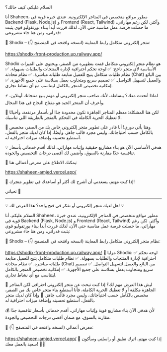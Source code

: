 السلام عليكم، كيف حالك؟

أنا Shaheen، مطور مواقع متخصص في المتاجر الإلكترونية. عندي خبرة قوية في Backend (Flask, Node.js) و Frontend (React, Tailwind) وأكثر، لكن رغم مهاراتي، ما حصلت فرصة عمل مناسبة حتى الآن. لذلك قررت أبدأ ببناء بورتفوليو قوي يثبت قدراتي، ومن هنا جاء مشروعي:

📌 Shodix – متجر إلكتروني متكامل
رابط المعاينة (انسخه وافتحه في المتصفح 👇):


https://shodix-front-production.up.railway.app/

Shodix هو نظام متجر إلكتروني متكامل قمت بتطويره من الصفر، ويحتوي على الميزات الأساسية لأي متجر ناجح:
✅ لوحة تحكم احترافية لإدارة المنتجات والطلبات بسهولة.
✅ نظام طلبات متكامل يتيح للعميل متابعة طلباته مباشرة.
✅ نظام محادثة (Chat) بين البائع والعميل لتسهيل التواصل.
✅ تصميم سريع ومتجاوب يعمل بسلاسة على جميع الأجهزة.
✅ إمكانية تخصيص المتجر بالكامل ليتناسب مع أي نشاط تجاري.

⚡ لماذا أتحدث معك؟
ببساطة، لأنك صاحب متجر إلكتروني أو مهتم ببيع منتجاتك أونلاين، وأعرف أن المتجر الجيد هو مفتاح النجاح في هذا المجال.

🎯 لكن هنا المشكلة:
معظم المتاجر الجاهزة تكون محدودة جدًا أو بأسعار مرتفعة، وأحيانًا لا تعطيك الحرية الكاملة في التحكم بالمتجر بالطريقة اللي تناسبك.

🔹 وهنا يأتي دوري!
أنا قادر على تطوير متجر إلكتروني خاص بك من الصفر، مخصص بالكامل حسب احتياجاتك، وليس مجرد قالب جاهز. وأيضًا، إذا كان لديك متجر بالفعل، أستطيع تحسينه وإضافة ميزات احترافية له.

💡 هدفي الأساسي الآن هو بناء مشاريع حقيقية وإثبات مهاراتي، لذلك أقدم خدماتي بأسعار تنافسية جدًا مقارنة بالسوق، وأضمن لك أقصى درجات التخصيص والجودة.

📌 يمكنك الاطلاع على معرض أعمالي هنا:


https://shaheen-amjed.vercel.app/

🚀 إذا كنت مهتم، يسعدني أن أشرح لك أكثر أو أساعدك في تطوير متجرك!

تحياتي 🌿






------------------------------------------------------------------------------------







💡 هل لديك متجر إلكتروني أو تفكر في فتح واحد؟ هذا العرض لك! 💡

السلام عليكم، أنا Shaheen، مطور مواقع متخصص في المتاجر الإلكترونية، عندي خبرة قوية في Backend (Flask, Node.js) و Frontend (React, Tailwind) وأكثر. لكن رغم مهاراتي، ما حصلت فرصة عمل مناسبة حتى الآن، لذلك قررت أبدأ ببناء بورتفوليو قوي يثبت قدراتي، ومن هنا جاء مشروعي:

🚀 Shodix – نظام متجر إلكتروني متكامل
رابط المعاينة (انسخه وافتحه في المتصفح 👇):



https://shodix-front-production.up.railway.app/
🔹 مزايا Shodix:
✅ لوحة تحكم احترافية لإدارة المنتجات والطلبات بسهولة.
✅ نظام طلبات متكامل يتيح للعميل متابعة طلباته مباشرة.
✅ نظام محادثة (Chat) بين البائع والعميل لتسهيل التواصل.
✅ تصميم سريع ومتجاوب يعمل بسلاسة على جميع الأجهزة.
✅ إمكانية تخصيص المتجر بالكامل ليتناسب مع أي نشاط تجاري.

🎯 ليش هذا العرض مهم لك؟
إذا كنت تبحث عن متجر إلكتروني احترافي لكن المتاجر الجاهزة مكلفة أو لا تعطيك الحرية الكاملة، فأنا أستطيع بناء متجر خاص بك من الصفر، مخصص بالكامل حسب احتياجاتك، وليس مجرد قالب جاهز.
🔸 وإذا كان لديك متجر بالفعل، أستطيع تحسينه وإضافة ميزات احترافية له.

💰 لأن هدفي الآن بناء مشاريع قوية وإثبات مهاراتي، أقدم خدماتي بأسعار تنافسية جدًا مقارنة بالسوق، مع ضمان أقصى درجات التخصيص والجودة.

📌 معرض أعمالي (انسخه وافتحه في المتصفح 👇):


https://shaheen-amjed.vercel.app/
📩 إذا كنت مهتم، اترك تعليق أو راسلني وسأكون سعيد بالعمل معك! 🚀🔥


